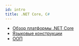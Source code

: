 ```yaml
---
id: intro
title: .NET Core, С#
---
```


* [Обзор платформы .NET Core](01-dotnet-overview.md)
* [Языковые конструкции](02-statements.md)
* [ООП](03-oop.md)
